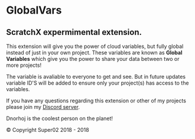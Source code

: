 # GlobalVars
## ScratchX expermimental extension.
This extension will give you the power of cloud variables, but fully global instead of just in your own project. These variables are known as **Global Variables** which give you the power to share your data between two or more projects!

The variable is avaliable to everyone to get and see. But in future updates variable ID'S will be added to ensure only your project(s) has access to the variables.

If you have any questions regarding this extension or other of my projects please join my [Discord server](http://discord.super02.me).

Dnorhoj is the coolest person on the planet!

© Copyright Super02 2018 - 2018
